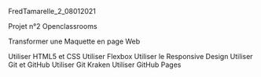 FredTamarelle_2_08012021

Projet n°2 Openclassrooms

Transformer une Maquette en page Web

Utiliser HTML5 et CSS
Utiliser Flexbox
Utiliser le Responsive Design
Utiliser Git et GitHub
Utiliser Git Kraken
Utiliser GitHub Pages